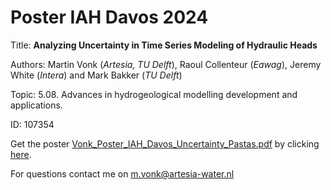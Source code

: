 # Poster IAH Davos 2024

Title: **Analyzing Uncertainty in Time Series Modeling of Hydraulic Heads**

Authors: Martin Vonk (*Artesia, TU Delft*), Raoul Collenteur (*Eawag*), Jeremy White (*Intera*) and Mark Bakker (*TU Delft*)

Topic: 5.08. Advances in hydrogeological modelling development and applications. 

ID: 107354

Get the poster [Vonk_Poster_IAH_Davos_Uncertainty_Pastas.pdf](https://github.com/martinvonk/Poster-IAH-Davos/blob/main/Vonk_Poster_IAH_Davos_Uncertainty_Pastas.pdf) by clicking [here](https://github.com/martinvonk/Poster-IAH-Davos/blob/main/Vonk_Poster_IAH_Davos_Uncertainty_Pastas.pdf).

For questions contact me on <m.vonk@artesia-water.nl>


